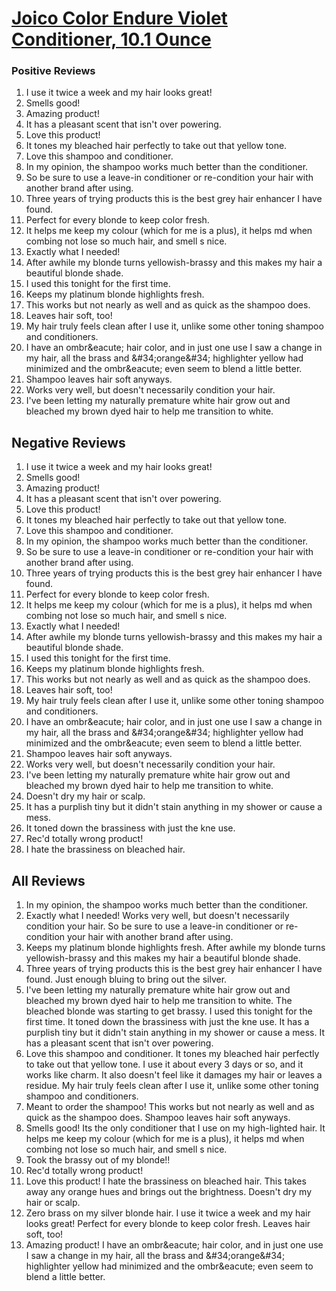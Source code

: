 # [Joico Color Endure Violet Conditioner, 10.1 Ounce](https://products.checkmycream.com/products/Joico-Color-Endure-Violet-Conditioner-10.1-Ounce.html)

### Positive Reviews

<ol>
      <li>I use it twice a week and my hair looks great!</li>
      <li>Smells good!</li>
      <li>Amazing product!</li>
      <li>It has a pleasant scent that isn&#x27;t over powering.</li>
      <li>Love this product!  </li>
      <li>It tones my bleached hair perfectly to take out that yellow tone.</li>
      <li>Love this shampoo and conditioner.</li>
      <li>In my opinion, the shampoo works much better than the conditioner.</li>
      <li>So be sure to use a leave-in conditioner or re-condition your hair with another brand after using.</li>
      <li>Three years of trying products this is the best grey hair enhancer I have found.</li>
      <li>Perfect for every blonde to keep color fresh.</li>
      <li>It helps me keep my colour (which for me is a plus), it helps md when combing not lose so much hair, and smell s nice.</li>
      <li>Exactly what I needed!</li>
      <li>After awhile my blonde turns yellowish-brassy and this makes my hair a beautiful blonde shade.</li>
      <li>I used this tonight for the first time.</li>
      <li>Keeps my platinum blonde highlights fresh.</li>
      <li>This works but not nearly as well and as quick as the shampoo does.</li>
      <li>Leaves hair soft, too!</li>
      <li>My hair truly feels clean after I use it, unlike some other toning shampoo and conditioners.</li>
      <li>I have an ombr&amp;eacute; hair color, and in just one use I saw a change in my hair, all the brass and &amp;#34;orange&amp;#34;  highlighter yellow had minimized and the ombr&amp;eacute; even seem to blend a little better.</li>
      <li>Shampoo leaves hair soft anyways.</li>
      <li>Works very well, but doesn&#x27;t necessarily condition your hair.</li>
      <li>I&#x27;ve been letting my naturally premature white hair grow out and bleached my brown dyed hair to help me transition to white.</li>
</ol>


<h2>Negative Reviews</h2>
<ol>
<li> I use it twice a week and my hair looks great!</li>
<li> Smells good!</li>
<li> Amazing product!</li>
<li> It has a pleasant scent that isn&#x27;t over powering.</li>
<li> Love this product!  </li>
<li> It tones my bleached hair perfectly to take out that yellow tone.</li>
<li> Love this shampoo and conditioner.</li>
<li> In my opinion, the shampoo works much better than the conditioner.</li>
<li> So be sure to use a leave-in conditioner or re-condition your hair with another brand after using.</li>
<li> Three years of trying products this is the best grey hair enhancer I have found.</li>
<li> Perfect for every blonde to keep color fresh.</li>
<li> It helps me keep my colour (which for me is a plus), it helps md when combing not lose so much hair, and smell s nice.</li>
<li> Exactly what I needed!</li>
<li> After awhile my blonde turns yellowish-brassy and this makes my hair a beautiful blonde shade.</li>
<li> I used this tonight for the first time.</li>
<li> Keeps my platinum blonde highlights fresh.</li>
<li> This works but not nearly as well and as quick as the shampoo does.</li>
<li> Leaves hair soft, too!</li>
<li> My hair truly feels clean after I use it, unlike some other toning shampoo and conditioners.</li>
<li> I have an ombr&amp;eacute; hair color, and in just one use I saw a change in my hair, all the brass and &amp;#34;orange&amp;#34;  highlighter yellow had minimized and the ombr&amp;eacute; even seem to blend a little better.</li>
<li> Shampoo leaves hair soft anyways.</li>
<li> Works very well, but doesn&#x27;t necessarily condition your hair.</li>
<li> I&#x27;ve been letting my naturally premature white hair grow out and bleached my brown dyed hair to help me transition to white.</li>
<li> Doesn&#x27;t dry my hair or scalp.</li>
<li> It has a purplish tiny but it didn&#x27;t stain anything in my shower or cause a mess.</li>
<li> It toned down the brassiness with just the kne use.</li>
<li> Rec&#x27;d totally wrong product!</li>
<li> I hate the brassiness on bleached hair.  </li>
</ol>

<h2>All Reviews</h2>

<ol>
    <li> In my opinion, the shampoo works much better than the conditioner.</li>
    <li> Exactly what I needed! Works very well, but doesn&#x27;t necessarily condition your hair. So be sure to use a leave-in conditioner or re-condition your hair with another brand after using.</li>
    <li> Keeps my platinum blonde highlights fresh. After awhile my blonde turns yellowish-brassy and this makes my hair a beautiful blonde shade.</li>
    <li> Three years of trying products this is the best grey hair enhancer I have found. Just enough bluing to bring out the silver.</li>
    <li> I&#x27;ve been letting my naturally premature white hair grow out and bleached my brown dyed hair to help me transition to white. The bleached blonde was starting to get brassy. I used this tonight for the first time. It toned down the brassiness with just the kne use. It has a purplish tiny but it didn&#x27;t stain anything in my shower or cause a mess. It has a pleasant scent that isn&#x27;t over powering.</li>
    <li> Love this shampoo and conditioner. It tones my bleached hair perfectly to take out that yellow tone. I use it about every 3 days or so, and it works like charm. It also doesn&#x27;t feel like it damages my hair or leaves a residue. My hair truly feels clean after I use it, unlike some other toning shampoo and conditioners.</li>
    <li> Meant to order the shampoo! This works but not nearly as well and as quick as the shampoo does. Shampoo leaves hair soft anyways.</li>
    <li> Smells good! Its the only conditioner that I use on my high-lighted hair. It helps me keep my colour (which for me is a plus), it helps md when combing not lose so much hair, and smell s nice.</li>
    <li> Took the brassy out of my blonde!!</li>
    <li> Rec&#x27;d totally wrong product!</li>
    <li> Love this product!  I hate the brassiness on bleached hair.  This takes away any orange hues and brings out the brightness.  Doesn&#x27;t dry my hair or scalp.</li>
    <li> Zero brass on my silver blonde hair. I use it twice a week and my hair looks great! Perfect for every blonde to keep color fresh. Leaves hair soft, too!</li>
    <li> Amazing product! I have an ombr&amp;eacute; hair color, and in just one use I saw a change in my hair, all the brass and &amp;#34;orange&amp;#34;  highlighter yellow had minimized and the ombr&amp;eacute; even seem to blend a little better.</li>
</ol>




